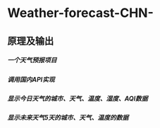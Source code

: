 # Weather-forecast-CHN-
## 原理及输出
##### 一个天气预报项目
##### 调用国内API实现
##### 显示今日天气的城市、天气、温度、湿度、AQI数据
##### 显示未来天气5天的城市、天气、温度的数据
